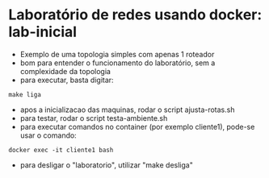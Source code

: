 # Laboratório de redes usando docker: lab-inicial

* Exemplo de uma topologia simples com apenas 1 roteador
* bom para entender o funcionamento do laboratório, sem a complexidade da topologia
* para executar, basta digitar:
```
make liga
```
* apos a inicializacao das maquinas, rodar o script ajusta-rotas.sh 
* para testar, rodar o script testa-ambiente.sh
* para executar comandos no container (por exemplo cliente1), pode-se usar o comando:
```
docker exec -it cliente1 bash
```
* para desligar o "laboratorio", utilizar "make desliga"


